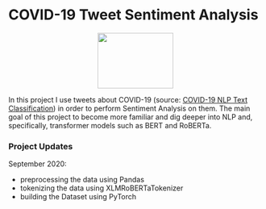 # COVID-19 Tweet Sentiment Analysis

<p align="center">
  <img width="150" height="110" src="https://cdn.pixabay.com/photo/2014/04/03/11/53/twitter-312464_960_720.png">
</p>

In this project I use tweets about COVID-19 (source: [COVID-19 NLP Text Classification](https://www.kaggle.com/datatattle/covid-19-nlp-text-classification)) in order to perform Sentiment Analysis on them. The main goal of this project to become more familiar and dig deeper into NLP and, specifically, transformer models such as BERT and RoBERTa.

### Project Updates

September 2020:
- preprocessing the data using Pandas
- tokenizing the data using XLMRoBERTaTokenizer
- building the Dataset using PyTorch
